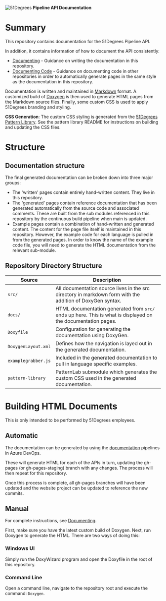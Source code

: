 ![51Degrees](https://51degrees.com/DesktopModules/FiftyOne/Distributor/Logo.ashx?utm_source=github&utm_medium=repository&utm_content=readme_main "Data rewards the curious") **Pipeline API Documentation**

# Summary

This repository contains documentation for the 51Degrees Pipeline API.

In addition, it contains information of how to document the API consistently:

- [Documenting](Documenting.md) - Guidance on writing the documentation in this repository.
- [Documenting Code](Documenting%20Code.md) - Guidance on documenting code in other repositories in order to automatically generate pages in the same style as the documentation in this repository.

Documentation is written and maintained in [Markdown](https://en.wikipedia.org/wiki/Markdown) format. A customized build of [Doxygen](http://www.doxygen.nl/) is then used to generate HTML pages from the Markdown source files. Finally, some custom CSS is used to apply 51Degrees branding and styling.

**CSS Generation**: The custom CSS styling is generated from the [51Degrees Pattern Library](https://github.com/51degrees/pattern-library). See the pattern library README for instructions on building and updating the CSS files.

# Structure

## Documentation structure

The final generated documentation can be broken down into three major groups:

 - The 'written' pages contain entirely hand-written content. They live in this repository.
 - The 'generated' pages contain reference documentation that has been generated automatically from the source code and associated comments. These are built from the sub modules referenced in this repository by the continuous build pipeline when main is updated.
 - Example pages contain a combination of hand-written and generated content. The content for the page file itself is maintained in this repository. However, the example code for each language is pulled in from the generated pages. In order to know the name of the example code file, you will need to generate the HTML documentation from the relevant sub-module.

## Repository Directory Structure

| Source              | Description                                                                                                  |
|---------------------|--------------------------------------------------------------------------------------------------------------|
| `src/`              | All documentation source lives in the src directory in markdown form with the addition of DoxyGen syntax.    |
| `docs/`             | HTML documentation generated from `src/` ends up here. This is what is displayed on the documentation pages. |
| `Doxyfile`          | Configuration for generating the documentation using DoxyGen.                                                |
| `DoxygenLayout.xml` | Defines how the navigation is layed out in the generated documentation.                                      |
| `examplegrabber.js` | Included in the generated documentation to pull in language specific examples.                               |
| `pattern-library`   | PatternLab submodule which generates the custom CSS used in the generated documentation.                     |


# Building HTML Documents

This is only intended to be performed by 51Degrees employees.

## Automatic

The documentation can be generated by using the [documentation](https://51degrees.visualstudio.com/Pipeline/_build?definitionScope=%5Cdocumentation) pipelines in Azure DevOps.

These will generate HTML for each of the APIs in turn, updating the gh-pages (or gh-pages-staging) branch with any changes.
The process will then repeat for this repository.

Once this process is complete, all gh-pages branches will have been updated and the website project can be updated to reference the new commits.

## Manual

For complete instructions, see [Documenting](Documenting.md).

First, make sure you have the latest custom build of Doxygen.
Next, run Doxygen to generate the HTML. There are two ways of doing this:

### Windows UI

Simply run the DoxyWizard program and open the Doxyfile in the root of this repository. 

### Command Line

Open a command line, navigate to the repository root and execute the command: `Doxygen`.


